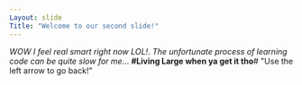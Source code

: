 ```yaml
---
Layout: slide
Title: "Welcome to our second slide!"
---
```

_WOW I feel real smart right now LOL!_. *The unfortunate process of learning code can be quite slow for me*... __#Living Large when ya get it tho__#
"Use the left arrow to go back!"
